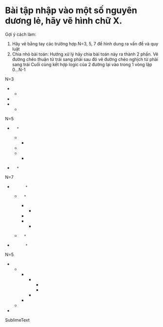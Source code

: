 # Bài tập nhập vào một số nguyên dương lẻ, hãy vẽ hình chữ X.

Gợi ý cách làm:
1. Hãy vẽ bằng tay các trường hợp N=3, 5, 7 để hình dung ra vấn đề và quy luật
2. Chia nhỏ bài toán:
Hướng xử lý hãy chia bài toán này ra thành 2 phần.
Vẽ đường chéo thuận từ trái sang phải
sau đó vẽ đường chéo nghịch từ phải sang trái
Cuối cùng kết hợp logic của 2 đường lại vào trong 1 vòng lặp 0...N-1

N=3
*   *
  *
*   *

N=5
*       *
  *   * 
    * 
  *   *
*       *


N=7
*           *
  *       *
    *   * 
      * 
    *   *
  *       *
*           *

N=5

*
  *
    *
      *
        *

        *
      *
    *
  *
*

SublimeText  